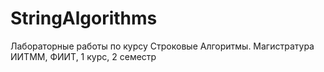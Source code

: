 # StringAlgorithms
Лабораторные работы по курсу Строковые Алгоритмы. Магистратура ИИТММ, ФИИТ, 1 курс, 2 семестр
